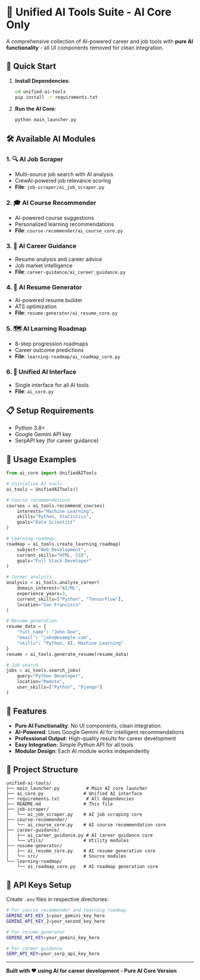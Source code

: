 # 🤖 Unified AI Tools Suite - AI Core Only

A comprehensive collection of AI-powered career and job tools with **pure AI functionality** - all UI components removed for clean integration.

## 🚀 Quick Start

1. **Install Dependencies**:
   ```bash
   cd unified-ai-tools
   pip install -r requirements.txt
   ```

2. **Run the AI Core**:
   ```bash
   python main_launcher.py
   ```

## 🛠️ Available AI Modules

### 1. 🔍 AI Job Scraper
- Multi-source job search with AI analysis
- CrewAI-powered job relevance scoring
- **File**: `job-scraper/ai_job_scraper.py`

### 2. 🎓 AI Course Recommender  
- AI-powered course suggestions
- Personalized learning recommendations
- **File**: `course-recommender/ai_course_core.py`

### 3. 💼 AI Career Guidance
- Resume analysis and career advice
- Job market intelligence
- **File**: `career-guidance/ai_career_guidance.py`

### 4. 📄 AI Resume Generator
- AI-powered resume builder
- ATS optimization
- **File**: `resume-generator/ai_resume_core.py`

### 5. 🗺️ AI Learning Roadmap
- 8-step progression roadmaps
- Career outcome predictions
- **File**: `learning-roadmap/ai_roadmap_core.py`

### 6. 🔧 Unified AI Interface
- Single interface for all AI tools
- **File**: `ai_core.py`

## 📋 Setup Requirements

- Python 3.8+
- Google Gemini API key
- SerpAPI key (for career guidance)

## 🔧 Usage Examples

```python
from ai_core import UnifiedAITools

# Initialize AI tools
ai_tools = UnifiedAITools()

# Course recommendations
courses = ai_tools.recommend_courses(
    interests="Machine Learning",
    skills="Python, Statistics", 
    goals="Data Scientist"
)

# Learning roadmap
roadmap = ai_tools.create_learning_roadmap(
    subject="Web Development",
    current_skills="HTML, CSS",
    goals="Full Stack Developer"
)

# Career analysis
analysis = ai_tools.analyze_career(
    domain_interest="AI/ML",
    experience_years=3,
    current_skills=["Python", "TensorFlow"],
    location="San Francisco"
)

# Resume generation
resume_data = {
    "full_name": "John Doe",
    "email": "john@example.com",
    "skills": "Python, AI, Machine Learning"
}
resume = ai_tools.generate_resume(resume_data)

# Job search
jobs = ai_tools.search_jobs(
    query="Python Developer",
    location="Remote",
    user_skills=["Python", "Django"]
)
```

## 🌟 Features

- **Pure AI Functionality**: No UI components, clean integration
- **AI-Powered**: Uses Google Gemini AI for intelligent recommendations
- **Professional Output**: High-quality results for career development
- **Easy Integration**: Simple Python API for all tools
- **Modular Design**: Each AI module works independently

## 📁 Project Structure

```
unified-ai-tools/
├── main_launcher.py          # Main AI core launcher
├── ai_core.py               # Unified AI interface
├── requirements.txt          # All dependencies
├── README.md                # This file
├── job-scraper/
│   └── ai_job_scraper.py    # AI job scraping core
├── course-recommender/
│   └── ai_course_core.py    # AI course recommendation core
├── career-guidance/
│   ├── ai_career_guidance.py # AI career guidance core
│   └── utils/               # Utility modules
├── resume-generator/
│   ├── ai_resume_core.py    # AI resume generation core
│   └── src/                 # Source modules
└── learning-roadmap/
    └── ai_roadmap_core.py   # AI roadmap generation core
```

## 🔑 API Keys Setup

Create `.env` files in respective directories:

```bash
# For course recommender and learning roadmap
GEMINI_API_KEY_1=your_gemini_key_here
GEMINI_API_KEY_2=your_second_key_here

# For resume generator
GEMINI_API_KEY=your_gemini_key_here

# For career guidance
SERP_API_KEY=your_serp_api_key_here
```

---

**Built with ❤️ using AI for career development - Pure AI Core Version**